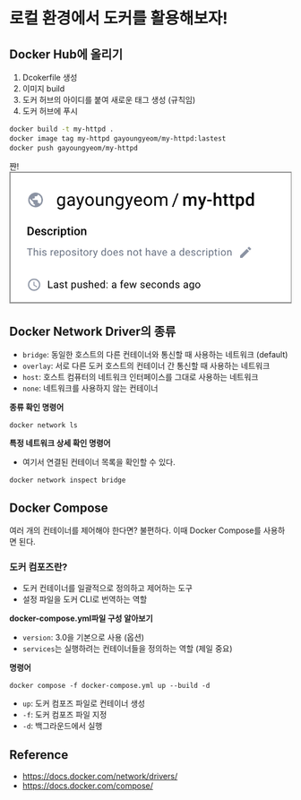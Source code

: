 # 로컬 환경에서 도커를 활용해보자!

## Docker Hub에 올리기

1. Dcokerfile 생성
2. 이미지 build
3. 도커 허브의 아이디를 붙여 새로운 태그 생성 (규칙임)
4. 도커 허브에 푸시

```bash
docker build -t my-httpd .
docker image tag my-httpd gayoungyeom/my-httpd:lastest
docker push gayoungyeom/my-httpd
```

쨘!
![Alt text](image.png)

## Docker Network Driver의 종류

- `bridge`: 동일한 호스트의 다른 컨테이너와 통신할 때 사용하는 네트워크 (default)
- `overlay`: 서로 다른 도커 호스트의 컨테이너 간 통신할 때 사용하는 네트워크
- `host`: 호스트 컴퓨터의 네트워크 인터페이스를 그대로 사용하는 네트워크
- `none`: 네트워크를 사용하지 않는 컨테이너

**종류 확인 명령어**

```
docker network ls
```

**특정 네트워크 상세 확인 명령어**

- 여기서 연결된 컨테이너 목록을 확인할 수 있다.

```
docker network inspect bridge
```

## Docker Compose

여러 개의 컨테이너를 제어해야 한다면? 불편하다. 이때 Docker Compose를 사용하면 된다.

### 도커 컴포즈란?

- 도커 컨테이너를 일괄적으로 정의하고 제어하는 도구
- 설정 파일을 도커 CLI로 번역하는 역할

**docker-compose.yml파일 구성 알아보기**

- `version`: 3.0을 기본으로 사용 (옵션)
- `services`는 실행하려는 컨테이너들을 정의하는 역할 (제일 중요)

**명령어**

```
docker compose -f docker-compose.yml up --build -d
```

- `up`: 도커 컴포즈 파일로 컨테이너 생성
- `-f`: 도커 컴포즈 파일 지정
- `-d`: 백그라운드에서 실행

## Reference

- https://docs.docker.com/network/drivers/
- https://docs.docker.com/compose/
